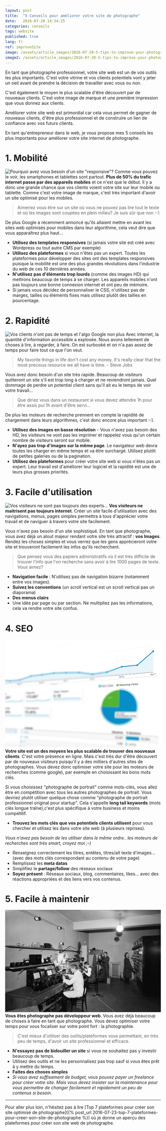 ```yaml
---
layout: post
title:  "5 Conseils pour améliorer votre site de photographe"
date:   2016-07-20 14:34:25
categories: conseils
tags: website
published: true
lang: fr
ref: improveSite
image: /assets/article_images/2016-07-20-5-tips-to-improve-your-photography-website/cover.jpg
image2: /assets/article_images/2016-07-20-5-tips-to-improve-your-photography-website/cover.jpg
---
```

En tant que photographe professionnel, votre site web est un de vos outils les plus importants. C'est votre vitrine et vos clients potentiels vont y jeter un oeil avant de prendre la décision de travailler avec vous ou non. 

C'est également le moyen le plus scalable d'être découvert par de nouveaux clients. C'est votre image de marque et une première impression que vous donnez aux clients.

Améliorer votre site web est primordial car cela vous permet de gagner de nouveaux clients, d'être plus professionnel et de construire un lien de confiance avec vos futurs clients.

En tant qu'entrepreneur dans le web, je vous propose mes 5 conseils les plus importants pour améliorer votre site internet de photographe.

# 1. Mobilité 

![Pourquoi avez vous besoin d'un site "responsive"?](/assets/article_images/2016-07-20-5-tips-to-improve-your-photography-website/web-statistic.png)
Comme vous pouvez le voir, les smartphones et tablettes sont partout. **Plus de 50% du trafic internet passe par des appareils mobiles** et ce n'est que le début. 
Il y a donc une grande chance que vos clients voient votre site sur leur mobile ou tablette.
Comme c'est votre image de marque, c'est très important d'avoir un site optimisé pour les mobiles.

>Aimeriez vous être sur un site où vous ne pouvez pas lire tout le texte et où les images sont coupées en plein milieu? Je suis sûr que non :-) 

De plus Google a récemment annoncé qu'ils allaient mettre en avant les sites web optimisés pour mobiles dans leur algorithme, cela veut dire que vous apparaîtrez plus haut...

- **Utilisez des templates responsives** (si jamais votre site est créé avec Wordpress ou tout autre CMS par exemple)
- **Utilisez des plateformes** si vous n'êtes pas un expert. Toutes les plateformes pour développer des sites ont des templates responsives puisque la mobilité est une des plus grandes révolutions dans l'industrie du web de ces 10 dernières années.
- **N'utilisez pas d'éléments trop lourds** (comme des images HD) qui mettrons beaucoup de temps à se charger. Les appareils mobiles n'ont pas toujours une bonne connexion internet et ont peu de mémoire.
- Si jamais vous décidez de personnaliser le CSS, n'utilisez pas de marges, tailles ou éléments fixes mais utilisez plutôt des tailles en pourcentage.


# 2. Rapidité 

![Vos clients n'ont pas de temps et l'algo Google non plus](/assets/article_images/2016-07-20-5-tips-to-improve-your-photography-website/clock.jpg)
Avec internet, la quantité d'information accessible a explosée. Nous avons tellement de choses à lire, à regarder, à faire. On est surbooké et on n'a pas assez de temps pour faire tout ce que l'on veut.

>My favorite things in life don't cost any money. It's really clear that the most precious resource we all have is time. - Steve Jobs 

Vous avez donc besoin d'un site très rapide. Beaucoup de visiteurs quitteront un site s'il est trop long à charger et ne reviendront jamais. Quel dommage de perdre un potentiel client sans qu'il ait eu le temps de voir votre travail...

>Que diriez vous dans un restaurant si vous devez attendre 1h pour être assis pui 1h avant d'être servi...

De plus les moteurs de recherche prennent en compte la rapidité de chargement dans leurs algorithmes, c'est donc encore plus important :-).

- **Utilisez des images en basse résolution** - Vous n'avez pas besoin des HD, les visiteurs ne vont pas les imprimer et rappelez vous qu'un certain nombre de visiteurs seront sur mobile.
- **N'ayez pas trop d'images sur la même page**. Le navigateur web devra toutes les charger en même temps et va être surchargé. Utilisez plutôt de petites galeries ou de la pagination.
- **Utilisez des plateformes** pour créer votre site web si vous n'êtes pas un expert. Leur travail est d'améliorer leur logiciel et la rapidité est une de leurs plus grosses priorités.


# 3. Facile d'utilisation

![Vos visiteurs ne sont pas toujours des experts...](/assets/article_images/2016-07-20-5-tips-to-improve-your-photography-website/easy.jpg)
**Vos visiteurs ne maitrisent pas toujours internet**.
Créer un site facile d'utilisation avec des navigations, menus, pages simples permettra à tous d'apprécier votre travail et de naviguer à travers votre site facilement. 

Vous n'avez pas besoin d'un site sophistiqué. En tant que photographe, vous avez déjà un atout majeur rendant votre site très attractif : **vos Images**.
Rendez les choses simples et vous verrez que les gens apprécieront votre site et trouveront facilement les infos qu'ils recherchent.

>Que pensez vous des papiers administratifs où il est très difficile de trouver l'info que l'on recherche sans avoir à lire 1000 pages de texte. Vous aimez? 

- **Navigation facile** : N'utilisez pas de navigation bizarre (notamment entre vos images). 
- **Suivez les conventions** (un scroll vertical est un scroll vertical pas un diaporama)
- **Des menus clairs**
- Une idée par page ou par section. Ne multipliez pas les informations, cela va rendre votre site confus.

# 4. SEO

![Optimisez votre site pour être découvert par de nouveaux clients.](/assets/article_images/2016-07-20-5-tips-to-improve-your-photography-website/seo.jpg)
**Votre site est un des moyens les plus scalable de trouver des nouveaux clients**. C'est votre présence en ligne. Mais c'est très dur d'être découvert par de nouveaux visiteurs puisqu'il y a des milliers d'autres sites de photographes. Vous devez donc optimiser votre site pour les moteurs de recherches (comme google), par exemple en choisissant les bons mots clés. 

Si vous choisissez "photographe de portrait" comme mots-clés, vous allez être en compétition avec tous les autres photographes de portrait. Vous devriez plutôt utiliser quelque chose comme "photographe de portrait professionnel original pour startup". Cela s'appelle **long tail keywords** (mots clés longue traîne),c'est plus spécifique à votre business et moins compétitif.

- **Trouvez les mots clés que vos potentiels clients utilisent** pour vous chercher et utilisez les dans votre site web (à plusieurs reprises).

*Vous n'avez pas besoin de les utiliser dans le même ordre.. les moteurs de recherches sont très smart, croyez moi ;-)* 
- Renseignez correctement les titres, entêtes, titres/alt texte d'images... (avec des mots clés correspondant au contenu de votre page)
- Remplissez les **meta datas** 
- Simplifiez le **partage/follow** des réseaux sociaux
- **Soyez présent** : Réseaux sociaux, blog, commentaires, likes... avec des réactions appropriées et des liens vers vos contenus.

# 5. Facile à maintenir

![Vous êtes photographe, pas développeur web : ne perdez pas votre temps!](/assets/article_images/2016-07-20-5-tips-to-improve-your-photography-website/maintain.jpg)
**Vous êtes photographe pas développeur web**. Vous avez déjà beaucoup de choses à faire en tant que photographe. Vous devez optimiser votre temps pour vous focaliser sur votre point fort : la photographie. 

> C'est mieux d'utiliser des outils/plateformes vous permettant, en très peu de temps, d'avoir un site professionnel et efficace.

- **N'essayez pas de bidouiller un site** si vous ne souhaitez pas y investir beaucoup de temps.
- Utilisez des outils et ne les personnalisez pas trop sauf si vous êtes prêt à y mettre du temps.
- **Faites des choses simples**
- *Si vous avez suffisament de budget, vous pouvez payer un freelance pour créer votre site. Mais vous devez insister sur la maintenance pour vous permettre de changer facilement et rapidement un peu de contenus si besoin.*


---
Pour aller plus loin, n'hésitez pas à lire [Top 7 plateformes pour créer son site optimisé de photographe]({% post_url 2016-07-23-top-7-plateformes-pour-creer-son-site-de-photographe %}) où je donne un aperçu des plateformes pour créer son site web de photographe.
